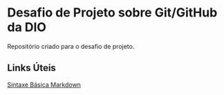 # Desafio de Projeto sobre Git/GitHub da DIO
Repositório criado para o desafio de projeto.


## Links Úteis
[Sintaxe Básica Markdown](https://www.markdownguide.org/getting-started/)
